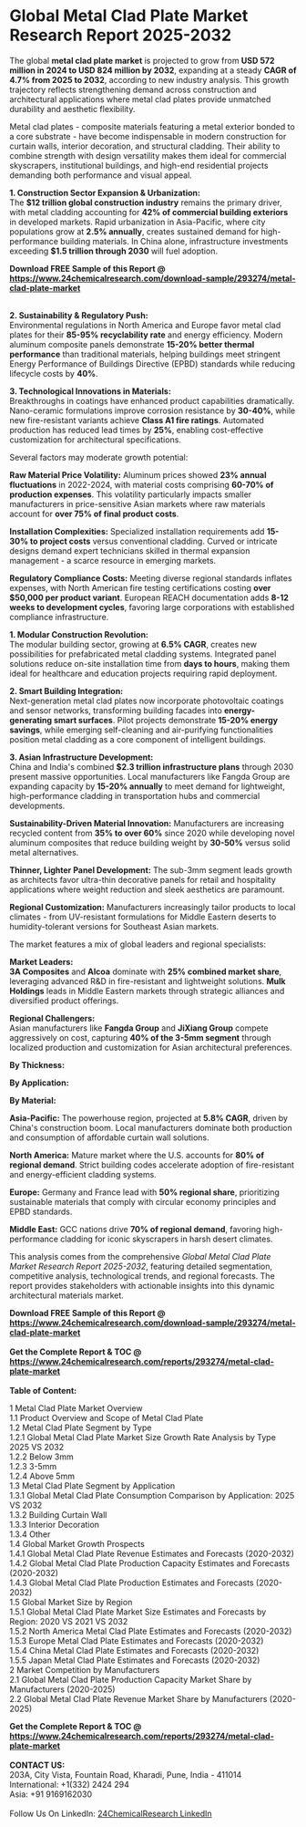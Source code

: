 <h1>Global Metal Clad Plate Market Research Report 2025-2032</h1><p>The global <strong>metal clad plate market</strong> is projected to grow from <strong>USD 572 million in 2024 to USD 824 million by 2032</strong>, expanding at a steady <strong>CAGR of 4.7% from 2025 to 2032</strong>, according to new industry analysis. This growth trajectory reflects strengthening demand across construction and architectural applications where metal clad plates provide unmatched durability and aesthetic flexibility.</p><p>Metal clad plates - composite materials featuring a metal exterior bonded to a core substrate - have become indispensable in modern construction for curtain walls, interior decoration, and structural cladding. Their ability to combine strength with design versatility makes them ideal for commercial skyscrapers, institutional buildings, and high-end residential projects demanding both performance and visual appeal.</p><p><strong>1. Construction Sector Expansion &amp; Urbanization:</strong><br>
The <strong>$12 trillion global construction industry</strong> remains the primary driver, with metal cladding accounting for <strong>42% of commercial building exteriors</strong> in developed markets. Rapid urbanization in Asia-Pacific, where city populations grow at <strong>2.5% annually</strong>, creates sustained demand for high-performance building materials. In China alone, infrastructure investments exceeding <strong>$1.5 trillion through 2030</strong> will fuel adoption.</p><div><b>Download FREE Sample of this Report @ 
            <a href="https://www.24chemicalresearch.com/download-sample/293274/metal-clad-plate-market">
            https://www.24chemicalresearch.com/download-sample/293274/metal-clad-plate-market</a></b></div><br><p><strong>2. Sustainability &amp; Regulatory Push:</strong><br>
Environmental regulations in North America and Europe favor metal clad plates for their <strong>85-95% recyclability rate</strong> and energy efficiency. Modern aluminum composite panels demonstrate <strong>15-20% better thermal performance</strong> than traditional materials, helping buildings meet stringent Energy Performance of Buildings Directive (EPBD) standards while reducing lifecycle costs by <strong>40%</strong>.</p><p><strong>3. Technological Innovations in Materials:</strong><br>
Breakthroughs in coatings have enhanced product capabilities dramatically. Nano-ceramic formulations improve corrosion resistance by <strong>30-40%</strong>, while new fire-resistant variants achieve <strong>Class A1 fire ratings</strong>. Automated production has reduced lead times by <strong>25%</strong>, enabling cost-effective customization for architectural specifications.</p><p>Several factors may moderate growth potential:</p><p><strong>Raw Material Price Volatility:</strong> Aluminum prices showed <strong>23% annual fluctuations</strong> in 2022-2024, with material costs comprising <strong>60-70% of production expenses</strong>. This volatility particularly impacts smaller manufacturers in price-sensitive Asian markets where raw materials account for <strong>over 75% of final product costs</strong>.</p><p><strong>Installation Complexities:</strong> Specialized installation requirements add <strong>15-30% to project costs</strong> versus conventional cladding. Curved or intricate designs demand expert technicians skilled in thermal expansion management - a scarce resource in emerging markets.</p><p><strong>Regulatory Compliance Costs:</strong> Meeting diverse regional standards inflates expenses, with North American fire testing certifications costing <strong>over $50,000 per product variant</strong>. European REACH documentation adds <strong>8-12 weeks to development cycles</strong>, favoring large corporations with established compliance infrastructure.</p><p><strong>1. Modular Construction Revolution:</strong><br>
The modular building sector, growing at <strong>6.5% CAGR</strong>, creates new possibilities for prefabricated metal cladding systems. Integrated panel solutions reduce on-site installation time from <strong>days to hours</strong>, making them ideal for healthcare and education projects requiring rapid deployment.</p><p><strong>2. Smart Building Integration:</strong><br>
Next-generation metal clad plates now incorporate photovoltaic coatings and sensor networks, transforming building facades into <strong>energy-generating smart surfaces</strong>. Pilot projects demonstrate <strong>15-20% energy savings</strong>, while emerging self-cleaning and air-purifying functionalities position metal cladding as a core component of intelligent buildings.</p><p><strong>3. Asian Infrastructure Development:</strong><br>
China and India's combined <strong>$2.3 trillion infrastructure plans</strong> through 2030 present massive opportunities. Local manufacturers like Fangda Group are expanding capacity by <strong>15-20% annually</strong> to meet demand for lightweight, high-performance cladding in transportation hubs and commercial developments.</p><p><strong>Sustainability-Driven Material Innovation:</strong> Manufacturers are increasing recycled content from <strong>35% to over 60%</strong> since 2020 while developing novel aluminum composites that reduce building weight by <strong>30-50%</strong> versus solid metal alternatives.</p><p><strong>Thinner, Lighter Panel Development:</strong> The sub-3mm segment leads growth as architects favor ultra-thin decorative panels for retail and hospitality applications where weight reduction and sleek aesthetics are paramount.</p><p><strong>Regional Customization:</strong> Manufacturers increasingly tailor products to local climates - from UV-resistant formulations for Middle Eastern deserts to humidity-tolerant versions for Southeast Asian markets.</p><p>The market features a mix of global leaders and regional specialists:</p><p><strong>Market Leaders:</strong><br>
<strong>3A Composites</strong> and <strong>Alcoa</strong> dominate with <strong>25% combined market share</strong>, leveraging advanced R&amp;D in fire-resistant and lightweight solutions. <strong>Mulk Holdings</strong> leads in Middle Eastern markets through strategic alliances and diversified product offerings.</p><p><strong>Regional Challengers:</strong><br>
Asian manufacturers like <strong>Fangda Group</strong> and <strong>JiXiang Group</strong> compete aggressively on cost, capturing <strong>40% of the 3-5mm segment</strong> through localized production and customization for Asian architectural preferences.</p><p><strong>By Thickness:</strong></p><p><strong>By Application:</strong></p><p><strong>By Material:</strong></p><p><strong>Asia-Pacific:</strong> The powerhouse region, projected at <strong>5.8% CAGR</strong>, driven by China's construction boom. Local manufacturers dominate both production and consumption of affordable curtain wall solutions.</p><p><strong>North America:</strong> Mature market where the U.S. accounts for <strong>80% of regional demand</strong>. Strict building codes accelerate adoption of fire-resistant and energy-efficient cladding systems.</p><p><strong>Europe:</strong> Germany and France lead with <strong>50% regional share</strong>, prioritizing sustainable materials that comply with circular economy principles and EPBD standards.</p><p><strong>Middle East:</strong> GCC nations drive <strong>70% of regional demand</strong>, favoring high-performance cladding for iconic skyscrapers in harsh desert climates.</p><p>This analysis comes from the comprehensive <em>Global Metal Clad Plate Market Research Report 2025-2032</em>, featuring detailed segmentation, competitive analysis, technological trends, and regional forecasts. The report provides stakeholders with actionable insights into this dynamic architectural materials market.</p><div><b>Download FREE Sample of this Report @ 
            <a href="https://www.24chemicalresearch.com/download-sample/293274/metal-clad-plate-market">
            https://www.24chemicalresearch.com/download-sample/293274/metal-clad-plate-market</a></b></div><br><div><b>Get the Complete Report & TOC @ 
            <a href="https://www.24chemicalresearch.com/reports/293274/metal-clad-plate-market">
            https://www.24chemicalresearch.com/reports/293274/metal-clad-plate-market</a></b></div><br>
            <b>Table of Content:</b><p>1 Metal Clad Plate Market Overview<br />
    1.1 Product Overview and Scope of Metal Clad Plate<br />
    1.2 Metal Clad Plate Segment by Type<br />
        1.2.1 Global Metal Clad Plate Market Size Growth Rate Analysis by Type 2025 VS 2032<br />
        1.2.2 Below 3mm<br />
        1.2.3 3-5mm<br />
        1.2.4 Above 5mm<br />
    1.3 Metal Clad Plate Segment by Application<br />
        1.3.1 Global Metal Clad Plate Consumption Comparison by Application: 2025 VS 2032<br />
        1.3.2 Building Curtain Wall<br />
        1.3.3 Interior Decoration<br />
        1.3.4 Other<br />
    1.4 Global Market Growth Prospects<br />
        1.4.1 Global Metal Clad Plate Revenue Estimates and Forecasts (2020-2032)<br />
        1.4.2 Global Metal Clad Plate Production Capacity Estimates and Forecasts (2020-2032)<br />
        1.4.3 Global Metal Clad Plate Production Estimates and Forecasts (2020-2032)<br />
    1.5 Global Market Size by Region<br />
        1.5.1 Global Metal Clad Plate Market Size Estimates and Forecasts by Region: 2020 VS 2021 VS 2032<br />
        1.5.2 North America Metal Clad Plate Estimates and Forecasts (2020-2032)<br />
        1.5.3 Europe Metal Clad Plate Estimates and Forecasts (2020-2032)<br />
        1.5.4 China Metal Clad Plate Estimates and Forecasts (2020-2032)<br />
        1.5.5 Japan Metal Clad Plate Estimates and Forecasts (2020-2032)<br />
2 Market Competition by Manufacturers<br />
    2.1 Global Metal Clad Plate Production Capacity Market Share by Manufacturers (2020-2025)<br />
    2.2 Global Metal Clad Plate Revenue Market Share by Manufacturers (2020-2025)</p><div><b>Get the Complete Report & TOC @ 
            <a href="https://www.24chemicalresearch.com/reports/293274/metal-clad-plate-market">
            https://www.24chemicalresearch.com/reports/293274/metal-clad-plate-market</a></b></div><br><b>CONTACT US:</b><br>
            203A, City Vista, Fountain Road, Kharadi, Pune, India - 411014<br>
            International: +1(332) 2424 294<br>
            Asia: +91 9169162030 <br><br>
            Follow Us On LinkedIn: <a href="https://www.linkedin.com/company/24chemicalresearch/">24ChemicalResearch LinkedIn</a>